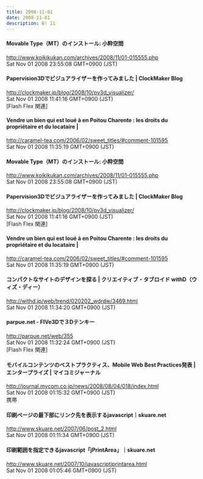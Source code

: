 ```yaml
---
title: 2008-11-01
date: 2008-11-01
description: B! 11
---
```


#### Movable Type（MT）のインストール: 小粋空間
http://www.koikikukan.com/archives/2008/11/01-015555.php<br>
Sat Nov 01 2008 23:55:08 GMT+0900 (JST)<br>


####   Papervision3Dでビジュアライザーを作ってみました | ClockMaker Blog
http://clockmaker.jp/blog/2008/10/pv3d_visualizer/<br>
Sat Nov 01 2008 11:41:16 GMT+0900 (JST)<br>
[Flash Flex 関連]


#### Vendre un bien qui est loué à en Poitou Charente : les droits du propriétaire et du locataire |
http://caramel-tea.com/2006/02/sweet_titles/#comment-101595<br>
Sat Nov 01 2008 11:35:19 GMT+0900 (JST)<br>


#### Movable Type（MT）のインストール: 小粋空間
http://www.koikikukan.com/archives/2008/11/01-015555.php<br>
Sat Nov 01 2008 23:55:08 GMT+0900 (JST)<br>


####   Papervision3Dでビジュアライザーを作ってみました | ClockMaker Blog
http://clockmaker.jp/blog/2008/10/pv3d_visualizer/<br>
Sat Nov 01 2008 11:41:16 GMT+0900 (JST)<br>
[Flash Flex 関連]


#### Vendre un bien qui est loué à en Poitou Charente : les droits du propriétaire et du locataire |
http://caramel-tea.com/2006/02/sweet_titles/#comment-101595<br>
Sat Nov 01 2008 11:35:19 GMT+0900 (JST)<br>


#### コンパクトなサイトのデザインを探る | クリエイティブ・タブロイド withD（ウィズ・ディー）
http://withd.jp/web/trend/020202_wdrdw/3469.html<br>
Sat Nov 01 2008 11:34:20 GMT+0900 (JST)<br>


#### parpue.net - FIVe3Dで３Dテンキー
http://parpue.net/web/355<br>
Sat Nov 01 2008 11:32:24 GMT+0900 (JST)<br>
[Flash Flex 関連]


#### モバイルコンテンツのベストプラクティス、Mobile Web Best Practices発表 | エンタープライズ | マイコミジャーナル
http://journal.mycom.co.jp/news/2008/08/04/018/index.html<br>
Sat Nov 01 2008 01:15:32 GMT+0900 (JST)<br>
携帯


#### 印刷ページの最下部にリンク先を表示するjavascript｜skuare.net
http://www.skuare.net/2007/06/post_2.html<br>
Sat Nov 01 2008 01:11:34 GMT+0900 (JST)<br>


#### 印刷範囲を指定できるjavascript「jPrintArea」｜skuare.net
http://www.skuare.net/2007/10/javascriptjprintarea.html<br>
Sat Nov 01 2008 01:05:46 GMT+0900 (JST)<br>


